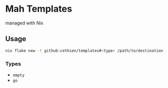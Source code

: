 # Mah Templates

managed with Nix

## Usage

```bash
nix flake new -t github:cethien/templates#<type> /path/to/destination
```

### Types

- `empty`
- `go`
